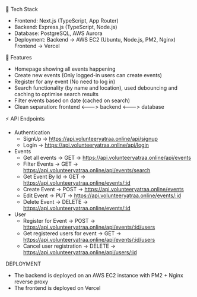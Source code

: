 🚀 Tech Stack
-  Frontend: Next.js (TypeScript, App Router)
-  Backend: Express.js (TypeScript, Node.js)
-  Database: PostgreSQL, AWS Aurora
-  Deployment: Backend -> AWS EC2 (Ubuntu, Node.js, PM2, Nginx) Frontend -> Vercel

📌 Features
-  Homepage showing all events happening
-  Create new events (Only logged-in users can create events)
-  Register for any event (No need to log in)
-  Search functionality (by name and location), used debouncing and caching to optimise search results
-  Filter events based on date (cached on search)
-  Clean separation: frontend <---> backend <---> database

⚡ API Endpoints 

-  Authentication
    -  SignUp -> https://api.volunteeryatraa.online/api/signup    
    -  Login -> https://api.volunteeryatraa.online/api/login
-  Events
    -  Get all events -> GET -> https://api.volunteeryatraa.online/api/events      
    -  Filter Events -> GET -> https://api.volunteeryatraa.online/api/events/search      
    -  Get Event By Id -> GET -> https://api.volunteeryatraa.online/events/:id      
    -  Create Event -> POST -> https://api.volunteeryatraa.online/events      
    -  Edit Event -> PUT -> https://api.volunteeryatraa.online/events/:id      
    -  Delete Event -> DELETE -> https://api.volunteeryatraa.online/events/:id
-  User
    -  Register for Event -> POST -> https://api.volunteeryatraa.online/api/events/:id/users
    -  Get registered users for event -> GET -> https://api.volunteeryatraa.online/api/events/:id/users
    -  Cancel user registration -> DELETE -> https://api.volunteeryatraa.online/api/users/:id
 
DEPLOYMENT
-  The backend is deployed on an AWS EC2 instance with PM2 + Nginx reverse proxy
-  The frontend is deployed on Vercel

